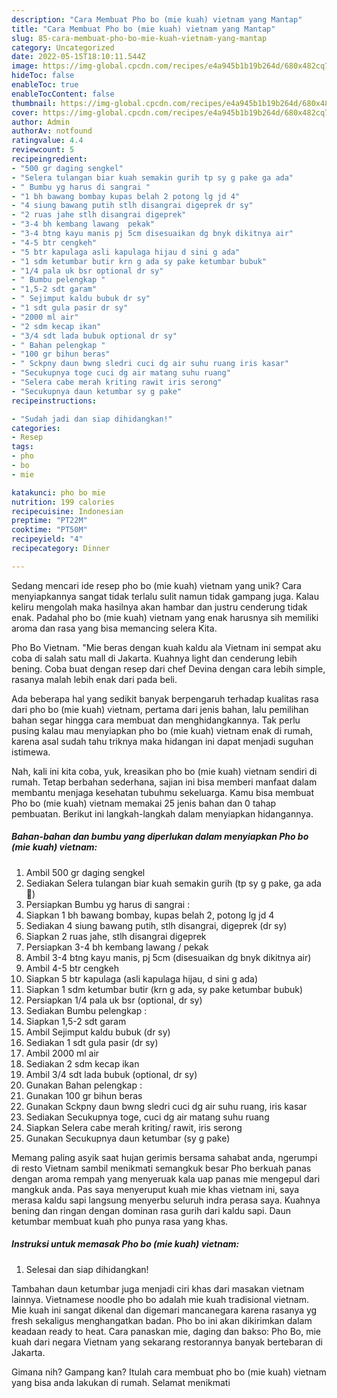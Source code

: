 ```yaml
---
description: "Cara Membuat Pho bo (mie kuah) vietnam yang Mantap"
title: "Cara Membuat Pho bo (mie kuah) vietnam yang Mantap"
slug: 85-cara-membuat-pho-bo-mie-kuah-vietnam-yang-mantap
category: Uncategorized
date: 2022-05-15T18:10:11.544Z
image: https://img-global.cpcdn.com/recipes/e4a945b1b19b264d/680x482cq70/pho-bo-mie-kuah-vietnam-foto-resep-utama.jpg
hideToc: false
enableToc: true
enableTocContent: false
thumbnail: https://img-global.cpcdn.com/recipes/e4a945b1b19b264d/680x482cq70/pho-bo-mie-kuah-vietnam-foto-resep-utama.jpg
cover: https://img-global.cpcdn.com/recipes/e4a945b1b19b264d/680x482cq70/pho-bo-mie-kuah-vietnam-foto-resep-utama.jpg
author: Admin
authorAv: notfound
ratingvalue: 4.4
reviewcount: 5
recipeingredient:
- "500 gr daging sengkel"
- "Selera tulangan biar kuah semakin gurih tp sy g pake ga ada"
- " Bumbu yg harus di sangrai "
- "1 bh bawang bombay kupas belah 2 potong lg jd 4"
- "4 siung bawang putih stlh disangrai digeprek dr sy"
- "2 ruas jahe stlh disangrai digeprek"
- "3-4 bh kembang lawang  pekak"
- "3-4 btng kayu manis pj 5cm disesuaikan dg bnyk dikitnya air"
- "4-5 btr cengkeh"
- "5 btr kapulaga asli kapulaga hijau d sini g ada"
- "1 sdm ketumbar butir krn g ada sy pake ketumbar bubuk"
- "1/4 pala uk bsr optional dr sy"
- " Bumbu pelengkap "
- "1,5-2 sdt garam"
- " Sejimput kaldu bubuk dr sy"
- "1 sdt gula pasir dr sy"
- "2000 ml air"
- "2 sdm kecap ikan"
- "3/4 sdt lada bubuk optional dr sy"
- " Bahan pelengkap "
- "100 gr bihun beras"
- " Sckpny daun bwng sledri cuci dg air suhu ruang iris kasar"
- "Secukupnya toge cuci dg air matang suhu ruang"
- "Selera cabe merah kriting rawit iris serong"
- "Secukupnya daun ketumbar sy g pake"
recipeinstructions:

- "Sudah jadi dan siap dihidangkan!"
categories:
- Resep
tags:
- pho
- bo
- mie

katakunci: pho bo mie 
nutrition: 199 calories
recipecuisine: Indonesian
preptime: "PT22M"
cooktime: "PT50M"
recipeyield: "4"
recipecategory: Dinner

---
```





Sedang mencari ide resep pho bo (mie kuah) vietnam yang unik? Cara menyiapkannya sangat tidak terlalu sulit namun tidak gampang juga. Kalau keliru mengolah maka hasilnya akan hambar dan justru cenderung tidak enak. Padahal pho bo (mie kuah) vietnam yang enak harusnya sih memiliki aroma dan rasa yang bisa memancing selera Kita.





Pho Bo Vietnam. &#34;Mie beras dengan kuah kaldu ala Vietnam ini sempat aku coba di salah satu mall di Jakarta. Kuahnya light dan cenderung lebih bening. Coba buat dengan resep dari chef Devina dengan cara lebih simple, rasanya malah lebih enak dari pada beli.

Ada beberapa hal yang sedikit banyak berpengaruh terhadap kualitas rasa dari pho bo (mie kuah) vietnam, pertama dari jenis bahan, lalu pemilihan bahan segar hingga cara membuat dan menghidangkannya. Tak perlu pusing kalau mau menyiapkan pho bo (mie kuah) vietnam enak di rumah, karena asal sudah tahu triknya maka hidangan ini dapat menjadi suguhan istimewa.






Nah, kali ini kita coba, yuk, kreasikan pho bo (mie kuah) vietnam sendiri di rumah. Tetap berbahan sederhana, sajian ini bisa memberi manfaat dalam membantu menjaga kesehatan tubuhmu sekeluarga. Kamu bisa membuat Pho bo (mie kuah) vietnam memakai 25 jenis bahan dan 0 tahap pembuatan. Berikut ini langkah-langkah dalam menyiapkan hidangannya.

<!--inarticleads1-->

##### Bahan-bahan dan bumbu yang diperlukan dalam menyiapkan Pho bo (mie kuah) vietnam:

1. Ambil 500 gr daging sengkel
1. Sediakan Selera tulangan biar kuah semakin gurih (tp sy g pake, ga ada🙈)
1. Persiapkan  Bumbu yg harus di sangrai :
1. Siapkan 1 bh bawang bombay, kupas belah 2, potong lg jd 4
1. Sediakan 4 siung bawang putih, stlh disangrai, digeprek (dr sy)
1. Siapkan 2 ruas jahe, stlh disangrai digeprek
1. Persiapkan 3-4 bh kembang lawang / pekak
1. Ambil 3-4 btng kayu manis, pj 5cm (disesuaikan dg bnyk dikitnya air)
1. Ambil 4-5 btr cengkeh
1. Siapkan 5 btr kapulaga (asli kapulaga hijau, d sini g ada)
1. Siapkan 1 sdm ketumbar butir (krn g ada, sy pake ketumbar bubuk)
1. Persiapkan 1/4 pala uk bsr (optional, dr sy)
1. Sediakan  Bumbu pelengkap :
1. Siapkan 1,5-2 sdt garam
1. Ambil  Sejimput kaldu bubuk (dr sy)
1. Sediakan 1 sdt gula pasir (dr sy)
1. Ambil 2000 ml air
1. Sediakan 2 sdm kecap ikan
1. Ambil 3/4 sdt lada bubuk (optional, dr sy)
1. Gunakan  Bahan pelengkap :
1. Gunakan 100 gr bihun beras
1. Gunakan  Sckpny daun bwng sledri cuci dg air suhu ruang, iris kasar
1. Sediakan Secukupnya toge, cuci dg air matang suhu ruang
1. Siapkan Selera cabe merah kriting/ rawit, iris serong
1. Gunakan Secukupnya daun ketumbar (sy g pake)


Memang paling asyik saat hujan gerimis bersama sahabat anda, ngerumpi di resto Vietnam sambil menikmati semangkuk besar Pho berkuah panas dengan aroma rempah yang menyeruak kala uap panas mie mengepul dari mangkuk anda. Pas saya menyeruput kuah mie khas vietnam ini, saya merasa kaldu sapi langsung menyerbu seluruh indra perasa saya. Kuahnya bening dan ringan dengan dominan rasa gurih dari kaldu sapi. Daun ketumbar membuat kuah pho punya rasa yang khas. 

<!--inarticleads2-->

##### Instruksi untuk memasak Pho bo (mie kuah) vietnam:


1. Selesai dan siap dihidangkan!

Tambahan daun ketumbar juga menjadi ciri khas dari masakan vietnam lainnya. Vietnamese noodle pho bo adalah mie kuah tradisional vietnam. Mie kuah ini sangat dikenal dan digemari mancanegara karena rasanya yg fresh sekaligus menghangatkan badan. Pho bo ini akan dikirimkan dalam keadaan ready to heat. Cara panaskan mie, daging dan bakso: Pho Bo, mie kuah dari negara Vietnam yang sekarang restorannya banyak bertebaran di Jakarta. 

Gimana nih? Gampang kan? Itulah cara membuat pho bo (mie kuah) vietnam yang bisa anda lakukan di rumah. Selamat menikmati
